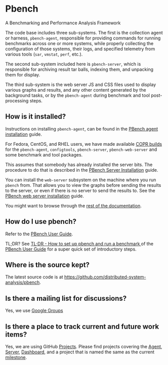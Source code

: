 # Pbench
A Benchmarking and Performance Analysis Framework

The code base includes three sub-systems. The first is the collection agent
or harness, `pbench-agent`, responsible for providing commands for running
benchmarks across one or more systems, while properly collecting the
configuration of those systems, their logs, and specified telemetry from
various tools (`sar`, `vmstat`, `perf`, etc.).

The second sub-system included here is `pbench-server`,
which is responsible for archiving result tar balls, indexing them, and
unpacking them for display.

The third sub-system is the web server JS and CSS files used to display various
graphs and results, and any other content generated by the background tasks,
or by the `pbench-agent` during benchmark and tool post-processing steps.

## How is it installed?
Instructions on installing `pbench-agent`, can be found
in the [PBench agent installation](http://distributed-system-analysis.github.io/pbench/doc/agent/installation.html) guide.

For Fedora, CentOS, and RHEL users, we have made available [COPR
builds](https://copr.fedoraproject.org/coprs/ndokos/pbench/) for the
`pbench-agent`, `configtools`, `pbench-server`, `pbench-web-server`
and some benchmark and tool packages.

This assumes that somebody has already installed the server bits. The
procedure to do that is described in the [PBench Server
Installation](http://distributed-system-analysis.github.io/pbench/doc/server/installation.html)
guide.

You can install the `web-server` subsystem
on the machine where you run `pbench` from. That allows you to view the graphs before sending
the results to the server, or even if there is no server to send the results to. See
the [PBench web server installation](http://distributed-system-analysis.github.io/pbench/doc/server/pbench-web-server.html)
guide.

You might want to browse through the [rest of the documentation](http://distributed-system-analysis.github.io/pbench/doc/).

## How do I use pbench?
Refer to the [PBench User Guide](http://distributed-system-analysis.github.io/pbench/doc/agent/user-guide.html).

TL;DR? See [TL;DR - How to set up pbench and run a benchmark
](http://distributed-system-analysis.github.io/pbench/doc/agent/user-guide.html#org9c5bc26) of the
[PBench User
Guide](http://distributed-system-analysis.github.io/pbench/doc/agent/user-guide.html) for a
super quick set of introductory steps.

## Where is the source kept?
The latest source code is at
https://github.com/distributed-system-analysis/pbench.

## Is there a mailing list for discussions?

Yes, we use [Google Groups](https://groups.google.com/forum/#!forum/pbench)

## Is there a place to track current and future work items?
Yes, we are using GitHub [Projects](https://github.com/distributed-system-analysis/pbench/projects).
Please find projects covering the [Agent](https://github.com/distributed-system-analysis/pbench/projects/2),
[Server](https://github.com/distributed-system-analysis/pbench/projects/3),
[Dashboard](https://github.com/distributed-system-analysis/pbench/projects/1), and a project that is named
the same as the current [milestone](https://github.com/distributed-system-analysis/pbench/milestones).
